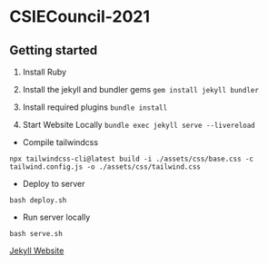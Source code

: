 # CSIECouncil-2021

## Getting started

1. Install Ruby

2. Install the jekyll and bundler gems
`gem install jekyll bundler`

3. Install required plugins
`bundle install`

4. Start Website Locally
`bundle exec jekyll serve --livereload`

* Compile tailwindcss

`npx tailwindcss-cli@latest build -i ./assets/css/base.css -c tailwind.config.js -o ./assets/css/tailwind.css`

* Deploy to server

`bash deploy.sh`

* Run server locally

`bash serve.sh`

[Jekyll Website](https://jekyllrb.com/)